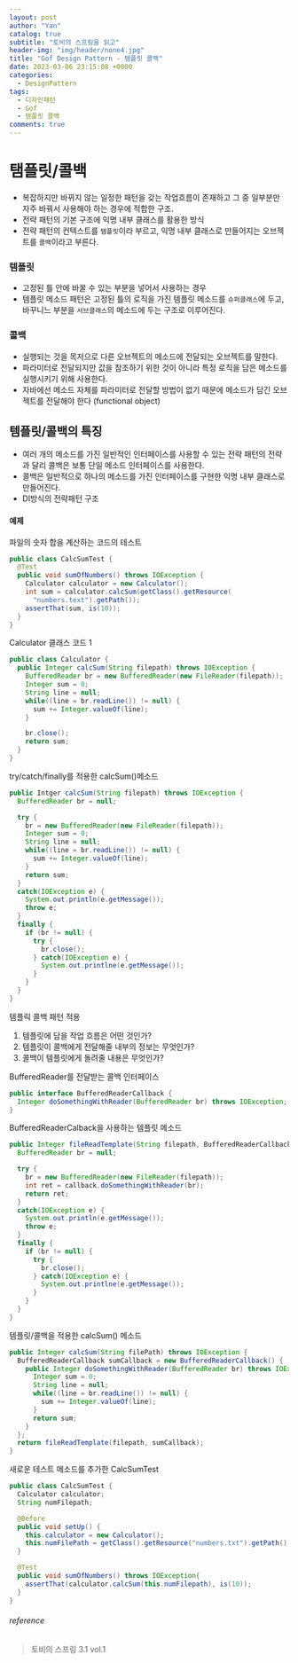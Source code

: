```yaml
---
layout: post
author: "Yan"
catalog: true
subtitle: "토비의 스프링을 읽고"
header-img: "img/header/none4.jpg"
title: "Gof Design Pattern - 템플릿 콜백"
date: 2023-03-06 23:15:08 +0000
categories:
  - DesignPattern
tags:
  - 디자인패턴
  - Gof
  - 템플릿 콜백
comments: true
---
```


# 탬플릿/콜백

- 복잡하지만 바뀌지 않는 일정한 패턴을 갖는 작업흐름이 존재하고 그 중 일부분만 자주 바꿔서 사용해야 하는 경우에 적합한 구조.
- 전략 패턴의 기본 구조에 익명 내부 클래스를 활용한 방식
- 전략 패턴의 컨텍스트를 `템플릿`이라 부르고, 익명 내부 클래스로 만들어지는 오브젝트를 `콜백`이라고 부른다.

### 템플릿

- 고정된 틀 안에 바꿀 수 있는 부분을 넣어서 사용하는 경우
- 템플릿 메소드 패턴은 고정된 틀의 로직을 가진 템플릿 메소드를 `슈퍼클래스`에 두고, 바꾸니느 부분을 `서브클래스`의 메소드에 두는 구조로 이루어진다.

### 콜백

- 실행되는 것을 목저으로 다른 오브젝트의 메소드에 전달되는 오브젝트를 말한다.
- 파라미터로 전달되지만 값을 참조하기 위한 것이 아니라 특정 로직을 담은 메소드를 실행시키기 위해 사용한다.
- 자바에선 메소드 자체를 파라미터로 전달할 방법이 없기 때문에 메소드가 담긴 오브젝트를 전달해야 한다 (functional object)

## 템플릿/콜백의 특징

- 여러 개의 메소드를 가진 일반적인 인터페이스를 사용할 수 있는 전략 패턴의 전략과 달리 콜백은 보통 단일 메소드 인터페이스를 사용한다.
- 콜백은 일반적으로 하나의 메소드를 가진 인터페이스를 구현한 익명 내부 클래스로 만들어진다.
- DI방식의 전략패턴 구조

#### 예제

파일의 숫자 합을 계산하는 코드의 테스트

```java
public class CalcSumTest {
  @Test
  public void sumOfNumbers() throws IOException {
    Calculator calculator = new Calculator();
    int sum = calculator.calcSum(getClass().getResource(
      "numbers.text").getPath());
    assertThat(sum, is(10));
  }
}
```

Calculator 클래스 코드 1

```java
public class Calculator {
  public Integer calcSum(String filepath) throws IOException {
    BufferedReader br = new BufferedReader(new FileReader(filepath));
    Integer sum = 0;
    String line = null;
    while((line = br.readLine()) != null) {
      sum += Integer.valueOf(line);
    }

    br.close();
    return sum;
  }
}
```

try/catch/finally를 적용한 calcSum()메소드

```java
public Intger calcSum(String filepath) throws IOException {
  BufferedReader br = null;

  try {
    br = new BufferedReader(new FileReader(filepath));
    Integer sum = 0;
    String line = null;
    while((line = br.readLine()) != null) {
      sum += Integer.valueOf(line);
    }
    return sum;
  }
  catch(IOException e) {
    System.out.println(e.getMessage());
    throw e;
  }
  finally {
    if (br != null) {
      try {
        br.close();
      } catch(IOException e) {
        System.out.printlne(e.getMessage());
      }
    }
  }
}
```

템플릭 콜백 패턴 적용  

1. 템플릿에 담을 작업 흐름은 어떤 것인가?
2. 템플릿이 콜백에게 전달해줄 내부의 정보는 무엇인가?
3. 콜백이 템플릿에게 돌려줄 내용은 무엇인가?

BufferedReader를 전달받는 콜백 인터페이스

```java
public interface BufferedReaderCallback {
  Integer doSomethingWithReader(BufferedReader br) throws IOException;
}
```

BufferedReaderCalback을 사용하는 템플릿 메소드

```java
public Integer fileReadTemplate(String filepath, BufferedReaderCallback callback) throws IOException {
  BufferedReader br = null;

  try {
    br = new BufferedReader(new FileReader(filepath));
    int ret = callback.doSomethingWithReader(br);
    return ret;
  }
  catch(IOException e) {
    System.out.println(e.getMessage());
    throw e;
  }
  finally {
    if (br != null) {
      try {
        br.close();
      } catch(IOException e) {
        System.out.printlne(e.getMessage());
      }
    }
  }
}
```

템플릿/콜백을 적용한 calcSum() 메소드
```java
public Integer calcSum(String filePath) throws IOException {
  BufferedReaderCallback sumCallback = new BufferedReaderCallback() {
    public Integer doSomethingWithReader(BufferedReader br) throws IOException {
      Integer sum = 0;
      String line = null;
      while((line = br.readLine()) != null) {
        sum += Integer.valueOf(line);
      }
      return sum;
    }
  };
  return fileReadTemplate(filepath, sumCallback);
}
```

새로운 테스트 메소드를 추가한 CalcSumTest

```java
public class CalcSumTest {
  Calculator calculator;
  String numFilepath;

  @Before
  public void setUp() {
    this.calculator = new Calculator();
    this.numFilePath = getClass().getResource("numbers.txt").getPath();
  }

  @Test
  public void sumOfNumbers() throws IOException{
    assertThat(calculator.calcSum(this.numFilepath), is(10));
  }
}
```

###### reference

> 토비의 스프링 3.1 vol.1
